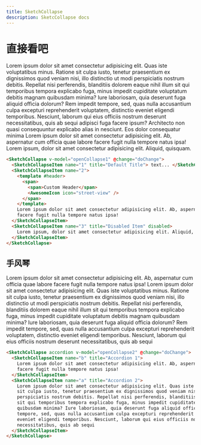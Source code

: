 ```yaml
---
title: SketchCollapse
description: SketcCollapse docs
---
```


# 直接看吧

<Block>
    <SketchCollapse v-model="openCollapse1" @change="doChange">
      <SketchCollapseItem name="1" title="Default Title">
        Lorem ipsum dolor sit amet consectetur adipisicing elit. Quas iste voluptatibus minus.
        Ratione sit culpa iusto, tenetur praesentium ex dignissimos quod veniam nisi, illo
        distinctio ut modi perspiciatis nostrum debitis. Repellat nisi perferendis, blanditiis
        dolorem eaque nihil illum sit qui temporibus tempora explicabo fuga, minus impedit
        cupiditate voluptatum debitis magnam quibusdam minima? Iure laboriosam, quia deserunt fuga
        aliquid officia dolorum? Rem impedit tempore, sed, quas nulla accusantium culpa excepturi
        reprehenderit voluptatem, distinctio eveniet eligendi temporibus. Nesciunt, laborum qui eius
        officiis nostrum deserunt necessitatibus, quis ab sequi adipisci fuga facere ipsum?
        Architecto non quasi consequuntur explicabo alias in nesciunt. Eos dolor consequatur minima
      </SketchCollapseItem>
      <SketchCollapseItem name="2">
        <template #header>
          <span>
            <span>Custom Header</span>
            <AwesomeIcon icon="street-view" />
          </span>
        </template>
        Lorem ipsum dolor sit amet consectetur adipisicing elit. Ab, aspernatur cum officia quae
        labore facere fugit nulla tempore natus ipsa!
      </SketchCollapseItem>
      <SketchCollapseItem name="3" title="Disabled Item" disabled>
        Lorem ipsum, dolor sit amet consectetur adipisicing elit. Aliquid, quisquam.
      </SketchCollapseItem>
    </SketchCollapse>
</Block>

```html
<SketchCollapse v-model="openCollapse1" @change="doChange">
  <SketchCollapseItem name="1" title="Default Title"> text... </SketchCollapseItem>
  <SketchCollapseItem name="2">
    <template #header>
      <span>
        <span>Custom Header</span>
        <AwesomeIcon icon="street-view" />
      </span>
    </template>
    Lorem ipsum dolor sit amet consectetur adipisicing elit. Ab, aspernatur cum officia quae labore
    facere fugit nulla tempore natus ipsa!
  </SketchCollapseItem>
  <SketchCollapseItem name="3" title="Disabled Item" disabled>
    Lorem ipsum, dolor sit amet consectetur adipisicing elit. Aliquid, quisquam.
  </SketchCollapseItem>
</SketchCollapse>
```

## 手风琴

<Block>
    <SketchCollapse accordion v-model="openCollapse2" @change="doChange">
        <SketchCollapseItem name="b" title="Accordion 1">
            Lorem ipsum dolor sit amet consectetur adipisicing elit. Ab, aspernatur cum officia quae
            labore facere fugit nulla tempore natus ipsa!
        </SketchCollapseItem>
        <SketchCollapseItem name="a" title="Accordion 2">
            Lorem ipsum dolor sit amet consectetur adipisicing elit. Quas iste voluptatibus minus.
            Ratione sit culpa iusto, tenetur praesentium ex dignissimos quod veniam nisi, illo
            distinctio ut modi perspiciatis nostrum debitis. Repellat nisi perferendis, blanditiis
            dolorem eaque nihil illum sit qui temporibus tempora explicabo fuga, minus impedit
            cupiditate voluptatum debitis magnam quibusdam minima? Iure laboriosam, quia deserunt fuga
            aliquid officia dolorum? Rem impedit tempore, sed, quas nulla accusantium culpa excepturi
            reprehenderit voluptatem, distinctio eveniet eligendi temporibus. Nesciunt, laborum qui eius
            officiis nostrum deserunt necessitatibus, quis ab sequi 
        </SketchCollapseItem>
    </SketchCollapse>
</Block>

```html
<SketchCollapse accordion v-model="openCollapse2" @change="doChange">
  <SketchCollapseItem name="b" title="Accordion 1">
    Lorem ipsum dolor sit amet consectetur adipisicing elit. Ab, aspernatur cum officia quae labore
    facere fugit nulla tempore natus ipsa!
  </SketchCollapseItem>
  <SketchCollapseItem name="a" title="Accordion 2">
    Lorem ipsum dolor sit amet consectetur adipisicing elit. Quas iste voluptatibus minus. Ratione
    sit culpa iusto, tenetur praesentium ex dignissimos quod veniam nisi, illo distinctio ut modi
    perspiciatis nostrum debitis. Repellat nisi perferendis, blanditiis dolorem eaque nihil illum
    sit qui temporibus tempora explicabo fuga, minus impedit cupiditate voluptatum debitis magnam
    quibusdam minima? Iure laboriosam, quia deserunt fuga aliquid officia dolorum? Rem impedit
    tempore, sed, quas nulla accusantium culpa excepturi reprehenderit voluptatem, distinctio
    eveniet eligendi temporibus. Nesciunt, laborum qui eius officiis nostrum deserunt
    necessitatibus, quis ab sequi
  </SketchCollapseItem>
</SketchCollapse>
```

<script setup lang='ts'>
import SketchCollapse from '../../src/components/SketchCollapse/SketchCollapse.vue';
import SketchCollapseItem from '../../src/components/SketchCollapse/SketchCollapseItem.vue';
import Block from '../../src/components/SketchBlock/Block.vue';

import { ref } from 'vue';

const openCollapse1 = ref([]);
const openCollapse2 = ref([]);
function doChange(name: CollapseChangeParam) {
  // tooltipRef1.value?.popperInstance?.update();
  console.log(name);
}
</script>
